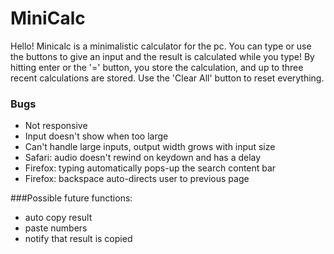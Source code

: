 # MiniCalc
Hello! Minicalc is a minimalistic calculator for the pc.
You can type or use the buttons to give an input and the result is calculated
while you type! By hitting enter or the '=' button, you store the calculation,
and up to three recent calculations are stored. Use the 'Clear All' button to
reset everything.


### Bugs
- Not responsive
- Input doesn't show when too large
- Can't handle large inputs, output width grows with input size
- Safari: audio doesn't rewind on keydown and has a delay
- Firefox: typing automatically pops-up the search content bar
- Firefox: backspace auto-directs user to previous page

###Possible future functions:
- auto copy result
- paste numbers
- notify that result is copied
